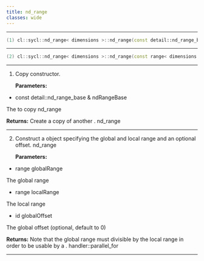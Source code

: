 ```yaml
---
title: nd_range
classes: wide
---
```



---

```cpp
(1) cl::sycl::nd_range< dimensions >::nd_range(const detail::nd_range_base &ndRangeBase)
```

---

```cpp
(2) cl::sycl::nd_range< dimensions >::nd_range(const range< dimensions > globalRange, const range< dimensions > localRange, const id< dimensions > globalOffset=id< dimensions >())
```

---

1. Copy constructor. 

   **Parameters:**

  * const detail::nd_range_base & ndRangeBase

   The  to copy nd_range

   **Returns:** Create a copy of another . nd_range

---

2. Construct a  object specifying the global and local range and an optional offset. nd_range

   **Parameters:**

  * range globalRange

   The global range

  * range localRange

   The local range

  * id globalOffset

   The global offset (optional, default to 0) 

   **Returns:** Note that the global range must divisible by the local range in order to be usable by a . handler::parallel_for

---

